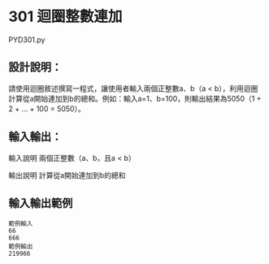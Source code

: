 # 301 迴圈整數連加
PYD301.py
## 設計說明：
請使用迴圈敘述撰寫一程式，讓使用者輸入兩個正整數a、b（a < b），利用迴圈計算從a開始連加到b的總和。例如：輸入a=1、b=100，則輸出結果為5050（1 + 2 + … + 100 = 5050）。


## 輸入輸出：
輸入說明
兩個正整數（a、b，且a < b）

輸出說明
計算從a開始連加到b的總和

## 輸入輸出範例
```
範例輸入
66
666
範例輸出
219966
```

